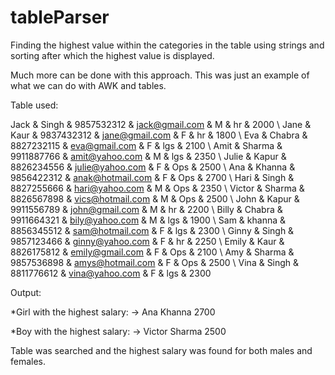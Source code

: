 # tableParser

Finding the highest value within the categories in the table using strings and sorting after which the highest value is displayed. 

Much more can be done with this approach. This was just an example of what we can do with AWK and tables.

Table used:

Jack   & Singh  & 9857532312 & jack@gmail.com   & M & hr  & 2000 \\
Jane   & Kaur   & 9837432312 & jane@gmail.com   & F & hr  & 1800 \\
Eva    & Chabra & 8827232115 & eva@gmail.com    & F & lgs & 2100 \\
Amit   & Sharma & 9911887766 & amit@yahoo.com   & M & lgs & 2350 \\
Julie  & Kapur  & 8826234556 & julie@yahoo.com  & F & Ops & 2500 \\
Ana    & Khanna & 9856422312 & anak@hotmail.com & F & Ops & 2700 \\
Hari   & Singh  & 8827255666 & hari@yahoo.com   & M & Ops & 2350 \\
Victor & Sharma & 8826567898 & vics@hotmail.com & M & Ops & 2500 \\
John   & Kapur  & 9911556789 & john@gmail.com   & M & hr  & 2200 \\
Billy  & Chabra & 9911664321 & bily@yahoo.com   & M & lgs & 1900 \\
Sam    & khanna & 8856345512 & sam@hotmail.com  & F & lgs & 2300 \\
Ginny  & Singh  & 9857123466 & ginny@yahoo.com  & F & hr  & 2250 \\
Emily  & Kaur   & 8826175812 & emily@gmail.com  & F & Ops & 2100 \\
Amy    & Sharma & 9857536898 & amys@hotmail.com & F & Ops & 2500 \\
Vina   & Singh  & 8811776612 & vina@yahoo.com   & F & lgs & 2300

Output: 

*Girl with the highest salary: -> Ana Khanna 2700

*Boy with the highest salary: -> Victor Sharma 2500

Table was searched and the highest salary was found for both males and females.
